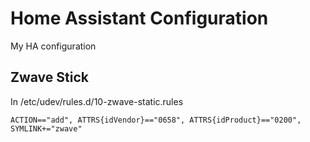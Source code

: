 # Home Assistant Configuration

My HA configuration

## Zwave Stick

In /etc/udev/rules.d/10-zwave-static.rules

```
ACTION=="add", ATTRS{idVendor}=="0658", ATTRS{idProduct}=="0200", SYMLINK+="zwave"
```
